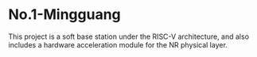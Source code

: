 # No.1-Mingguang
This project is a soft base station under the RISC-V architecture, and also includes a hardware acceleration module for the NR physical layer.
